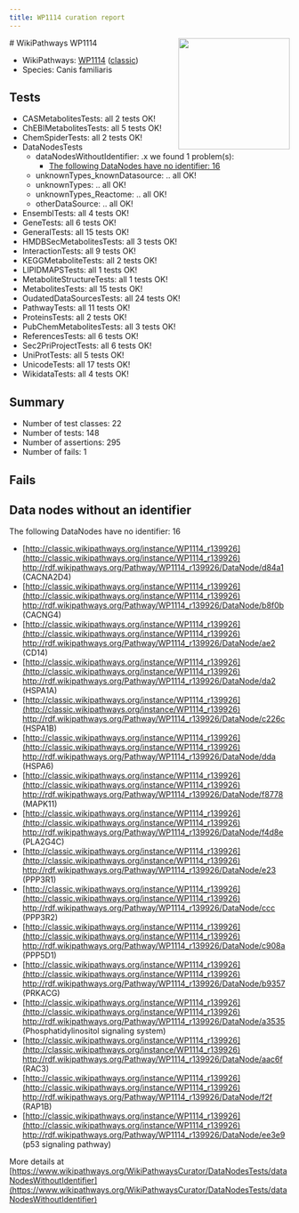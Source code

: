 ```yaml
---
title: WP1114 curation report
---
```


<img style="float: right; width: 200px" src="https://upload.wikimedia.org/wikipedia/commons/thumb/8/83/Wplogo_with_text_500.png/640px-Wplogo_with_text_500.png" />
# WikiPathways WP1114

* WikiPathways: [WP1114](https://wikipathways.org/pathways/WP1114) ([classic](https://classic.wikipathways.org/instance/WP1114))
* Species: Canis familiaris
## Tests
* CASMetabolitesTests: all 2 tests OK!
* ChEBIMetabolitesTests: all 5 tests OK!
* ChemSpiderTests: all 2 tests OK!
* DataNodesTests
    * dataNodesWithoutIdentifier: .x we found 1 problem(s):
        * [The following DataNodes have no identifier: 16](#8792c496)
    * unknownTypes_knownDatasource: .. all OK!
    * unknownTypes: .. all OK!
    * unknownTypes_Reactome: .. all OK!
    * otherDataSource: .. all OK!
* EnsemblTests: all 4 tests OK!
* GeneTests: all 6 tests OK!
* GeneralTests: all 15 tests OK!
* HMDBSecMetabolitesTests: all 3 tests OK!
* InteractionTests: all 9 tests OK!
* KEGGMetaboliteTests: all 2 tests OK!
* LIPIDMAPSTests: all 1 tests OK!
* MetaboliteStructureTests: all 1 tests OK!
* MetabolitesTests: all 15 tests OK!
* OudatedDataSourcesTests: all 24 tests OK!
* PathwayTests: all 11 tests OK!
* ProteinsTests: all 2 tests OK!
* PubChemMetabolitesTests: all 3 tests OK!
* ReferencesTests: all 6 tests OK!
* Sec2PriProjectTests: all 6 tests OK!
* UniProtTests: all 5 tests OK!
* UnicodeTests: all 17 tests OK!
* WikidataTests: all 4 tests OK!


## Summary

* Number of test classes: 22
* Number of tests: 148
* Number of assertions: 295
* Number of fails: 1

## Fails

<a name="8792c496" />

## Data nodes without an identifier

The following DataNodes have no identifier: 16

* [http://classic.wikipathways.org/instance/WP1114_r139926](http://classic.wikipathways.org/instance/WP1114_r139926) http://rdf.wikipathways.org/Pathway/WP1114_r139926/DataNode/d84a1 (CACNA2D4)
* [http://classic.wikipathways.org/instance/WP1114_r139926](http://classic.wikipathways.org/instance/WP1114_r139926) http://rdf.wikipathways.org/Pathway/WP1114_r139926/DataNode/b8f0b (CACNG4)
* [http://classic.wikipathways.org/instance/WP1114_r139926](http://classic.wikipathways.org/instance/WP1114_r139926) http://rdf.wikipathways.org/Pathway/WP1114_r139926/DataNode/ae2 (CD14)
* [http://classic.wikipathways.org/instance/WP1114_r139926](http://classic.wikipathways.org/instance/WP1114_r139926) http://rdf.wikipathways.org/Pathway/WP1114_r139926/DataNode/da2 (HSPA1A)
* [http://classic.wikipathways.org/instance/WP1114_r139926](http://classic.wikipathways.org/instance/WP1114_r139926) http://rdf.wikipathways.org/Pathway/WP1114_r139926/DataNode/c226c (HSPA1B)
* [http://classic.wikipathways.org/instance/WP1114_r139926](http://classic.wikipathways.org/instance/WP1114_r139926) http://rdf.wikipathways.org/Pathway/WP1114_r139926/DataNode/dda (HSPA6)
* [http://classic.wikipathways.org/instance/WP1114_r139926](http://classic.wikipathways.org/instance/WP1114_r139926) http://rdf.wikipathways.org/Pathway/WP1114_r139926/DataNode/f8778 (MAPK11)
* [http://classic.wikipathways.org/instance/WP1114_r139926](http://classic.wikipathways.org/instance/WP1114_r139926) http://rdf.wikipathways.org/Pathway/WP1114_r139926/DataNode/f4d8e (PLA2G4C)
* [http://classic.wikipathways.org/instance/WP1114_r139926](http://classic.wikipathways.org/instance/WP1114_r139926) http://rdf.wikipathways.org/Pathway/WP1114_r139926/DataNode/e23 (PPP3R1)
* [http://classic.wikipathways.org/instance/WP1114_r139926](http://classic.wikipathways.org/instance/WP1114_r139926) http://rdf.wikipathways.org/Pathway/WP1114_r139926/DataNode/ccc (PPP3R2)
* [http://classic.wikipathways.org/instance/WP1114_r139926](http://classic.wikipathways.org/instance/WP1114_r139926) http://rdf.wikipathways.org/Pathway/WP1114_r139926/DataNode/c908a (PPP5D1)
* [http://classic.wikipathways.org/instance/WP1114_r139926](http://classic.wikipathways.org/instance/WP1114_r139926) http://rdf.wikipathways.org/Pathway/WP1114_r139926/DataNode/b9357 (PRKACG)
* [http://classic.wikipathways.org/instance/WP1114_r139926](http://classic.wikipathways.org/instance/WP1114_r139926) http://rdf.wikipathways.org/Pathway/WP1114_r139926/DataNode/a3535 (Phosphatidylinositol
signaling system)
* [http://classic.wikipathways.org/instance/WP1114_r139926](http://classic.wikipathways.org/instance/WP1114_r139926) http://rdf.wikipathways.org/Pathway/WP1114_r139926/DataNode/aac6f (RAC3)
* [http://classic.wikipathways.org/instance/WP1114_r139926](http://classic.wikipathways.org/instance/WP1114_r139926) http://rdf.wikipathways.org/Pathway/WP1114_r139926/DataNode/f2f (RAP1B)
* [http://classic.wikipathways.org/instance/WP1114_r139926](http://classic.wikipathways.org/instance/WP1114_r139926) http://rdf.wikipathways.org/Pathway/WP1114_r139926/DataNode/ee3e9 (p53 signaling pathway)


More details at [https://www.wikipathways.org/WikiPathwaysCurator/DataNodesTests/dataNodesWithoutIdentifier](https://www.wikipathways.org/WikiPathwaysCurator/DataNodesTests/dataNodesWithoutIdentifier)

